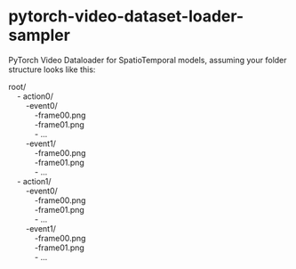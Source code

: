 # pytorch-video-dataset-loader-sampler
PyTorch Video Dataloader for SpatioTemporal models, assuming your folder structure looks like this:  
  
root/  
&nbsp;&nbsp;&nbsp;&nbsp;- action0/  
&nbsp;&nbsp;&nbsp;&nbsp;&nbsp;&nbsp;&nbsp;&nbsp;-event0/  
&nbsp;&nbsp;&nbsp;&nbsp;&nbsp;&nbsp;&nbsp;&nbsp;&nbsp;&nbsp;&nbsp;&nbsp;-frame00.png  
&nbsp;&nbsp;&nbsp;&nbsp;&nbsp;&nbsp;&nbsp;&nbsp;&nbsp;&nbsp;&nbsp;&nbsp;-frame01.png  
&nbsp;&nbsp;&nbsp;&nbsp;&nbsp;&nbsp;&nbsp;&nbsp;&nbsp;&nbsp;&nbsp;&nbsp;- ...  
&nbsp;&nbsp;&nbsp;&nbsp;&nbsp;&nbsp;&nbsp;&nbsp;-event1/  
&nbsp;&nbsp;&nbsp;&nbsp;&nbsp;&nbsp;&nbsp;&nbsp;&nbsp;&nbsp;&nbsp;&nbsp;-frame00.png  
&nbsp;&nbsp;&nbsp;&nbsp;&nbsp;&nbsp;&nbsp;&nbsp;&nbsp;&nbsp;&nbsp;&nbsp;-frame01.png  
&nbsp;&nbsp;&nbsp;&nbsp;&nbsp;&nbsp;&nbsp;&nbsp;&nbsp;&nbsp;&nbsp;&nbsp;- ...  
&nbsp;&nbsp;&nbsp;&nbsp;- action1/  
&nbsp;&nbsp;&nbsp;&nbsp;&nbsp;&nbsp;&nbsp;&nbsp;-event0/  
&nbsp;&nbsp;&nbsp;&nbsp;&nbsp;&nbsp;&nbsp;&nbsp;&nbsp;&nbsp;&nbsp;&nbsp;-frame00.png  
&nbsp;&nbsp;&nbsp;&nbsp;&nbsp;&nbsp;&nbsp;&nbsp;&nbsp;&nbsp;&nbsp;&nbsp;-frame01.png  
&nbsp;&nbsp;&nbsp;&nbsp;&nbsp;&nbsp;&nbsp;&nbsp;&nbsp;&nbsp;&nbsp;&nbsp;- ...  
&nbsp;&nbsp;&nbsp;&nbsp;&nbsp;&nbsp;&nbsp;&nbsp;-event1/  
&nbsp;&nbsp;&nbsp;&nbsp;&nbsp;&nbsp;&nbsp;&nbsp;&nbsp;&nbsp;&nbsp;&nbsp;-frame00.png  
&nbsp;&nbsp;&nbsp;&nbsp;&nbsp;&nbsp;&nbsp;&nbsp;&nbsp;&nbsp;&nbsp;&nbsp;-frame01.png  
&nbsp;&nbsp;&nbsp;&nbsp;&nbsp;&nbsp;&nbsp;&nbsp;&nbsp;&nbsp;&nbsp;&nbsp;- ...  

